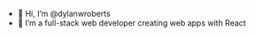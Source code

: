 - 👋 Hi, I’m @dylanwroberts
- 👀 I’m a full-stack web developer creating web apps with React

<!---
dylanwroberts/dylanwroberts is a ✨ special ✨ repository because its `README.md` (this file) appears on your GitHub profile.
You can click the Preview link to take a look at your changes.
--->
